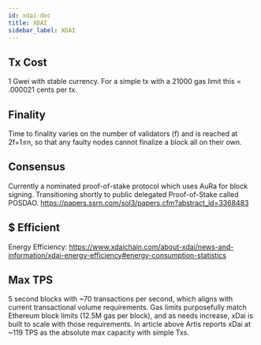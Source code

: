 ```yaml
---
id: xdai-doc
title: XDAI
sidebar_label: XDAI
---
```


## Tx Cost

1 Gwei with stable currency. For a simple tx with a 21000 gas limit this = .000021 cents per tx.

## Finality

Time to finality varies on the number of validators (f) and is reached at 2f+1≤n, so that any faulty nodes cannot finalize a block all on their own.

## Consensus

Currently a nominated proof-of-stake protocol which uses AuRa for block signing. Transitioning shortly to public delegated Proof-of-Stake called POSDAO. https://papers.ssrn.com/sol3/papers.cfm?abstract_id=3368483

## $ Efficient

Energy Efficiency: https://www.xdaichain.com/about-xdai/news-and-information/xdai-energy-efficiency#energy-consumption-statistics

## Max TPS

5 second blocks with ~70 transactions per second, which aligns with current transactional volume requirements. Gas limits purposefully match Ethereum block limits (12.5M gas per block), and as needs increase, xDai is built to scale with those requirements. In article above Artis reports xDai at ~119 TPS as the absolute max capacity with simple Txs.
